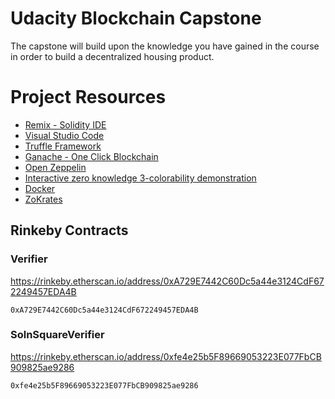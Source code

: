 # Udacity Blockchain Capstone

The capstone will build upon the knowledge you have gained in the course in order to build a decentralized housing product. 

# Project Resources

* [Remix - Solidity IDE](https://remix.ethereum.org/)
* [Visual Studio Code](https://code.visualstudio.com/)
* [Truffle Framework](https://truffleframework.com/)
* [Ganache - One Click Blockchain](https://truffleframework.com/ganache)
* [Open Zeppelin ](https://openzeppelin.org/)
* [Interactive zero knowledge 3-colorability demonstration](http://web.mit.edu/~ezyang/Public/graph/svg.html)
* [Docker](https://docs.docker.com/install/)
* [ZoKrates](https://github.com/Zokrates/ZoKrates)


## Rinkeby Contracts

### Verifier  
https://rinkeby.etherscan.io/address/0xA729E7442C60Dc5a44e3124CdF672249457EDA4B
```
0xA729E7442C60Dc5a44e3124CdF672249457EDA4B
```
### SolnSquareVerifier
https://rinkeby.etherscan.io/address/0xfe4e25b5F89669053223E077FbCB909825ae9286
```
0xfe4e25b5F89669053223E077FbCB909825ae9286
```
